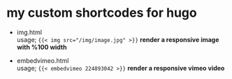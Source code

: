 # my custom shortcodes for hugo
* img.html  
usage;
`{{< img src="/img/image.jpg" >}}`
**render a responsive image with %100 width**

* embedvimeo.html  
usage;
`{{< embedvimeo 224893042 >}}`
**render a responsive vimeo video**


